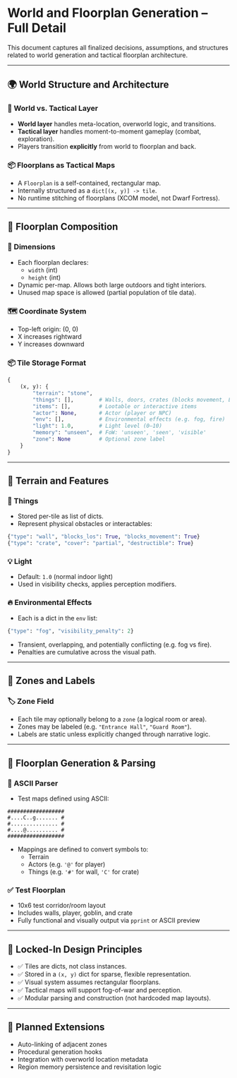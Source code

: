 
# World and Floorplan Generation – Full Detail

This document captures all finalized decisions, assumptions, and structures related to world generation and tactical floorplan architecture.

---

## 🌍 World Structure and Architecture

### 🔁 World vs. Tactical Layer
- **World layer** handles meta-location, overworld logic, and transitions.
- **Tactical layer** handles moment-to-moment gameplay (combat, exploration).
- Players transition **explicitly** from world to floorplan and back.

### 📦 Floorplans as Tactical Maps
- A `Floorplan` is a self-contained, rectangular map.
- Internally structured as a `dict[(x, y)] -> tile`.
- No runtime stitching of floorplans (XCOM model, not Dwarf Fortress).

---

## 🧭 Floorplan Composition

### 📐 Dimensions
- Each floorplan declares:
  - `width` (int)
  - `height` (int)
- Dynamic per-map. Allows both large outdoors and tight interiors.
- Unused map space is allowed (partial population of tile data).

### 🗺️ Coordinate System
- Top-left origin: (0, 0)
- X increases rightward
- Y increases downward

### 📦 Tile Storage Format
```python
{
    (x, y): {
        "terrain": "stone",
        "things": [],        # Walls, doors, crates (blocks movement, LoS, cover)
        "items": [],         # Lootable or interactive items
        "actor": None,       # Actor (player or NPC)
        "env": [],           # Environmental effects (e.g. fog, fire)
        "light": 1.0,        # Light level (0–10)
        "memory": "unseen",  # FoW: 'unseen', 'seen', 'visible'
        "zone": None         # Optional zone label
    }
}
```

---

## 🧱 Terrain and Features

### 🧱 Things
- Stored per-tile as list of dicts.
- Represent physical obstacles or interactables:
```python
{"type": "wall", "blocks_los": True, "blocks_movement": True}
{"type": "crate", "cover": "partial", "destructible": True}
```

### 💡 Light
- Default: `1.0` (normal indoor light)
- Used in visibility checks, applies perception modifiers.

### 🔥 Environmental Effects
- Each is a dict in the `env` list:
```python
{"type": "fog", "visibility_penalty": 2}
```
- Transient, overlapping, and potentially conflicting (e.g. fog vs fire).
- Penalties are cumulative across the visual path.

---

## 🚧 Zones and Labels

### 🏷️ Zone Field
- Each tile may optionally belong to a `zone` (a logical room or area).
- Zones may be labeled (e.g. `"Entrance Hall"`, `"Guard Room"`).
- Labels are static unless explicitly changed through narrative logic.

---

## 🧪 Floorplan Generation & Parsing

### 🧰 ASCII Parser
- Test maps defined using ASCII:
```
##################
#....C..g....... #
#............... #
#....@.......... #
##################
```

- Mappings are defined to convert symbols to:
  - Terrain
  - Actors (e.g. `'@'` for player)
  - Things (e.g. `'#'` for wall, `'C'` for crate)

### ✅ Test Floorplan
- 10x6 test corridor/room layout
- Includes walls, player, goblin, and crate
- Fully functional and visually output via `pprint` or ASCII preview

---

## 🔐 Locked-In Design Principles

- ✅ Tiles are dicts, not class instances.
- ✅ Stored in a `(x, y)` dict for sparse, flexible representation.
- ✅ Visual system assumes rectangular floorplans.
- ✅ Tactical maps will support fog-of-war and perception.
- ✅ Modular parsing and construction (not hardcoded map layouts).

---

## 🔮 Planned Extensions

- Auto-linking of adjacent zones
- Procedural generation hooks
- Integration with overworld location metadata
- Region memory persistence and revisitation logic

